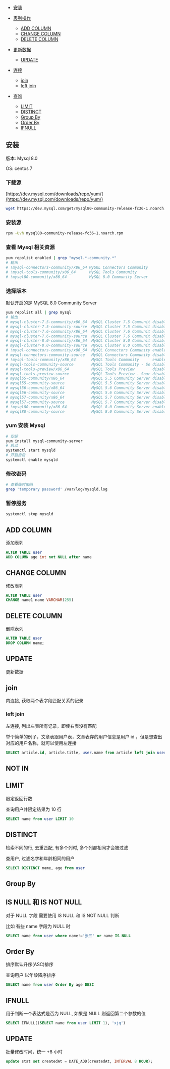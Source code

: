 - [安装]()

- [表列操作](./Mysql.html#add-column)

  - [ADD COLUMN](./Mysql.html#add-column)
  - [CHANGE COLUMN](./Mysql.html#change-column)
  - [DELETE COLUMN](./Mysql.html#delete-column)

- [更新数据](./Mysql.html#update)

  - [UPDATE](./Mysql.html#update)

- [连接](./Mysql.html#join)

  - [join](./Mysql.html#join)
  - [left join](./Mysql.html#left-join)

- [查询](./Mysql.html#limit)

  - [LIMIT](./Mysql.html#limit)
  - [DISTINCT](./Mysql.html#distinct)
  - [Group By](./Mysql.html#group-by)
  - [Order By](./Mysql.html#order-by)
  - [IFNULL](./Mysql.html#ifnull)

## 安装

版本: Mysql 8.0

OS: centos 7

### 下载源

[https://dev.mysql.com/downloads/repo/yum/](https://dev.mysql.com/downloads/repo/yum/)

```sh
wget https://dev.mysql.com/get/mysql80-community-release-fc36-1.noarch.rpm
```

### 安装源

```sh
rpm -Uvh mysql80-community-release-fc36-1.noarch.rpm
```

### 查看 Mysql 相关资源

```sh
yum repolist enabled | grep "mysql.*-community.*"
# 输出
# !mysql-connectors-community/x86_64 MySQL Connectors Community                206
# !mysql-tools-community/x86_64      MySQL Tools Community                      94
# !mysql80-community/x86_64          MySQL 8.0 Community Server                367
```

### 选择版本

默认开启的是 MySQL 8.0 Community Server

```sh
yum repolist all | grep mysql
# 输出
# mysql-cluster-7.5-community/x86_64  MySQL Cluster 7.5 Communit disabled
# mysql-cluster-7.5-community-source  MySQL Cluster 7.5 Communit disabled
# mysql-cluster-7.6-community/x86_64  MySQL Cluster 7.6 Communit disabled
# mysql-cluster-7.6-community-source  MySQL Cluster 7.6 Communit disabled
# mysql-cluster-8.0-community/x86_64  MySQL Cluster 8.0 Communit disabled
# mysql-cluster-8.0-community-source  MySQL Cluster 8.0 Communit disabled
# !mysql-connectors-community/x86_64  MySQL Connectors Community enabled:      206
# mysql-connectors-community-source   MySQL Connectors Community disabled
# !mysql-tools-community/x86_64       MySQL Tools Community      enabled:       94
# mysql-tools-community-source        MySQL Tools Community - So disabled
# mysql-tools-preview/x86_64          MySQL Tools Preview        disabled
# mysql-tools-preview-source          MySQL Tools Preview - Sour disabled
# mysql55-community/x86_64            MySQL 5.5 Community Server disabled
# mysql55-community-source            MySQL 5.5 Community Server disabled
# mysql56-community/x86_64            MySQL 5.6 Community Server disabled
# mysql56-community-source            MySQL 5.6 Community Server disabled
# mysql57-community/x86_64            MySQL 5.7 Community Server disabled
# mysql57-community-source            MySQL 5.7 Community Server disabled
# !mysql80-community/x86_64           MySQL 8.0 Community Server enabled:      367
# mysql80-community-source            MySQL 8.0 Community Server disabled
```

### yum 安装 Mysql

```sh
# 安装
yum install mysql-community-server
# 启动
systemctl start mysqld
# 开启自启
systemctl enable mysqld
```

### 修改密码

```sh
# 查看临时密码
grep 'temporary password' /var/log/mysqld.log
```

### 暂停服务

```sh
systemctl stop mysqld
```

## ADD COLUMN

添加表列

```sql
ALTER TABLE user
ADD COLUMN age int not NULL after name
```

## CHANGE COLUMN

修改表列

```sql
ALTER TABLE user
CHANGE name1 name VARCHAR(255)
```

## DELETE COLUMN

删除表列

```sql
ALTER TABLE user
DROP COLUMN name;
```

## UPDATE

更新数据

## join

内连接, 获取两个表字段匹配关系的记录

### left join

左连接, 列出左表所有记录，即使右表没有匹配

举个简单的例子，文章表跟用户表，文章表存的用户信息是用户 id ，但是想查出对应的用户名称，就可以使用左连接

```sql
SELECT article.id, article.title, user.name from article left join user on article.user_id = user.id
```

## NOT IN

## LIMIT

限定返回行数

查询用户并限定结果为 10 行

```sql
SELECT name from user LIMIT 10
```

## DISTINCT

检索不同的行, 去重匹配, 有多个列时, 多个列都相同才会被过滤

查用户, 过滤名字和年龄相同的用户

```sql
SELECT DISTINCT name, age from user
```

## Group By

## IS NULL 和 IS NOT NULL

对于 NULL 字段 需要使用 IS NULL 和 IS NOT NULL 判断

比如 有些 name 字段为 NULL 时

```sql
SELECT name from user where name!='张三' or name IS NULL
```

## Order By

排序默认升序(ASC)排序

查询用户 以年龄降序排序

```sql
SELECT name from user Order By age DESC
```

## IFNULL

用于判断一个表达式是否为 NULL, 如果是 NULL 则返回第二个参数的值

```sql
SELECT IFNULL((SELECT name from user LIMIT 1), 'xjq')
```

## UPDATE

批量修改时间，统一 +8 小时

```sql
update stat set createdAt = DATE_ADD(createdAt, INTERVAL 8 HOUR);
```
